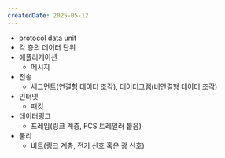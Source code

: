 ```yaml
---
createdDate: 2025-05-12
---
```

- protocol data unit
- 각 층의 데이터 단위
- 애플리케이션
	- 메시지
- 전송
	- 세그먼트(연결형 데이터 조각), 데이터그램(비연결형 데이터 조각)
- 인터넷
	- 패킷
- 데이터링크
	- 프레임(링크 계층, FCS 트레일러 붙음)
- 물리 
	- 비트(링크 계층, 전기 신호 혹은 광 신호)
